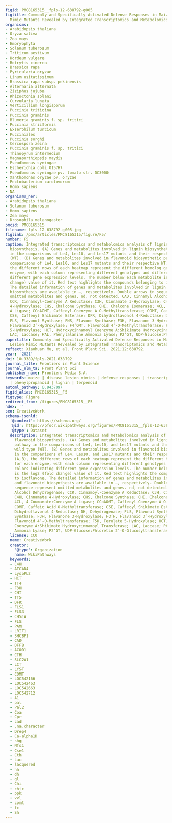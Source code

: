 ```yaml
---
figid: PMC8165315__fpls-12-638792-g005
figtitle: Commonly and Specifically Activated Defense Responses in Maize Disease Lesion
  Mimic Mutants Revealed by Integrated Transcriptomics and Metabolomics Analysis
organisms:
- Arabidopsis thaliana
- Oryza sativa
- Zea mays
- Embryophyta
- Solanum tuberosum
- Triticum aestivum
- Hordeum vulgare
- Botrytis cinerea
- Brassica rapa
- Pyricularia oryzae
- Linum usitatissimum
- Brassica rapa subsp. pekinensis
- Alternaria alternata
- Ziziphus jujuba
- Rhizoctonia solani
- Curvularia lunata
- Verticillium longisporum
- Puccinia triticina
- Puccinia graminis
- Blumeria graminis f. sp. tritici
- Puccinia striiformis
- Exserohilum turcicum
- Pucciniales
- Puccinia sorghi
- Cercospora zeina
- Puccinia graminis f. sp. tritici
- Thinopyrum intermedium
- Magnaporthiopsis maydis
- Pseudomonas syringae
- Escherichia coli O157H7
- Pseudomonas syringae pv. tomato str. DC3000
- Xanthomonas oryzae pv. oryzae
- Pectobacterium carotovorum
- Homo sapiens
- NA
organisms_ner:
- Arabidopsis thaliana
- Solanum tuberosum
- Homo sapiens
- Zea mays
- Drosophila melanogaster
pmcid: PMC8165315
filename: fpls-12-638792-g005.jpg
figlink: /pmc/articles/PMC8165315/figure/F5/
number: F5
caption: Integrated transcriptomics and metabolomics analysis of lignin and flavonoid
  biosynthesis. (A) Genes and metabolites involved in lignin biosynthetic pathway
  in the comparisons of Le4, Les10, and Les17 mutants and their respective wild type
  (WT). (B) Genes and metabolites involved in flavonoid biosynthetic pathway in the
  comparisons of Le4, Les10, and Les17 mutants and their respective WT. For (A,B),
  the different rows of each heatmap represent the different homolog genes for each
  enzyme, with each column representing different genotypes and different colors indicating
  different gene expression levels. The number below each metabolite is the log2 (fold
  change) value of it. Red text highlights the compounds belonging to isoflavone.
  The detailed information of genes and metabolites involved in lignin and flavonoid
  biosynthesis are available in –, respectively. Double arrows in sequence represent
  omitted metabolites and genes. nd, not detected. CAD, Cinnamyl Alcohol Dehydrogenase;
  CCR, Cinnamoyl-Coenzyme A Reductase; C3H, Cinnamate 3-Hydroxylase; C4H, Cinnamate
  4-Hydroxylase; CHS, Chalcone Synthase; CHI, Chalcone Isomerase; 4CL, 4-Coumarate:Coenzyme
  A Ligase; CCoAOMT, Caffeoyl-Coenzyme A O-Methyltransferase; COMT, Caffeic Acid O-Methyltransferase;
  CSE, Caffeoyl Shikimate Esterase; DFR, Dihydroflavonol 4-Reductase; DH, Dehydrogenase;
  FLS, Flavonol Synthase; FNS, Flavone Synthase; F3H, Flavanone 3-Hydroxylase; F3’H,
  Flavanoid 3’-Hydroxylase; F4’OMT, Flavonoid 4’-O-Methyltransferase; F5H, Ferulate
  5-Hydroxylase; HCT, Hydroxycinnamoyl Coenzyme A:Shikimate Hydroxycinnamoyl Transferase;
  LAC, Laccase; PAL, Phenylalanine Ammonia Lyase; P2’GT, UDP-Glucose:Phloretin 2’-O-Glucosyltransferase.
papertitle: Commonly and Specifically Activated Defense Responses in Maize Disease
  Lesion Mimic Mutants Revealed by Integrated Transcriptomics and Metabolomics Analysis.
reftext: Xiaohuan Mu, et al. Front Plant Sci. 2021;12:638792.
year: '2021'
doi: 10.3389/fpls.2021.638792
journal_title: Frontiers in Plant Science
journal_nlm_ta: Front Plant Sci
publisher_name: Frontiers Media S.A.
keywords: maize | disease lesion mimics | defense responses | transcriptomics | metabolomics
  | phenylpropanoid | lignin | terpenoid
automl_pathway: 0.9437097
figid_alias: PMC8165315__F5
figtype: Figure
redirect_from: /figures/PMC8165315__F5
ndex: ''
seo: CreativeWork
schema-jsonld:
  '@context': https://schema.org/
  '@id': https://pfocr.wikipathways.org/figures/PMC8165315__fpls-12-638792-g005.html
  '@type': Dataset
  description: Integrated transcriptomics and metabolomics analysis of lignin and
    flavonoid biosynthesis. (A) Genes and metabolites involved in lignin biosynthetic
    pathway in the comparisons of Le4, Les10, and Les17 mutants and their respective
    wild type (WT). (B) Genes and metabolites involved in flavonoid biosynthetic pathway
    in the comparisons of Le4, Les10, and Les17 mutants and their respective WT. For
    (A,B), the different rows of each heatmap represent the different homolog genes
    for each enzyme, with each column representing different genotypes and different
    colors indicating different gene expression levels. The number below each metabolite
    is the log2 (fold change) value of it. Red text highlights the compounds belonging
    to isoflavone. The detailed information of genes and metabolites involved in lignin
    and flavonoid biosynthesis are available in –, respectively. Double arrows in
    sequence represent omitted metabolites and genes. nd, not detected. CAD, Cinnamyl
    Alcohol Dehydrogenase; CCR, Cinnamoyl-Coenzyme A Reductase; C3H, Cinnamate 3-Hydroxylase;
    C4H, Cinnamate 4-Hydroxylase; CHS, Chalcone Synthase; CHI, Chalcone Isomerase;
    4CL, 4-Coumarate:Coenzyme A Ligase; CCoAOMT, Caffeoyl-Coenzyme A O-Methyltransferase;
    COMT, Caffeic Acid O-Methyltransferase; CSE, Caffeoyl Shikimate Esterase; DFR,
    Dihydroflavonol 4-Reductase; DH, Dehydrogenase; FLS, Flavonol Synthase; FNS, Flavone
    Synthase; F3H, Flavanone 3-Hydroxylase; F3’H, Flavanoid 3’-Hydroxylase; F4’OMT,
    Flavonoid 4’-O-Methyltransferase; F5H, Ferulate 5-Hydroxylase; HCT, Hydroxycinnamoyl
    Coenzyme A:Shikimate Hydroxycinnamoyl Transferase; LAC, Laccase; PAL, Phenylalanine
    Ammonia Lyase; P2’GT, UDP-Glucose:Phloretin 2’-O-Glucosyltransferase.
  license: CC0
  name: CreativeWork
  creator:
    '@type': Organization
    name: WikiPathways
  keywords:
  - C4H
  - ATCAD4
  - LysoPL2
  - HCT
  - TT4
  - F3H
  - CHI
  - TT5
  - DFR
  - FLS1
  - FLS3
  - CHS1A
  - FLS
  - PAM
  - LRIT1
  - SHCBP1
  - CAD
  - DFFB
  - ACOD1
  - CTH
  - SLC2A1
  - LCT
  - LYST
  - COMT
  - LOC542166
  - LOC542463
  - LOC542663
  - LOC542712
  - A1
  - pal
  - Pal2
  - Coa
  - Cpr
  - cad
  - .na.character
  - Drep4
  - Ca-alpha1D
  - shg
  - Nfs1
  - Cse1
  - Cth
  - Lac
  - lacquered
  - hh
  - dh
  - gl
  - Chi
  - chic
  - ppk
  - vvl
  - comt
  - fc
  - Sh
---
```


